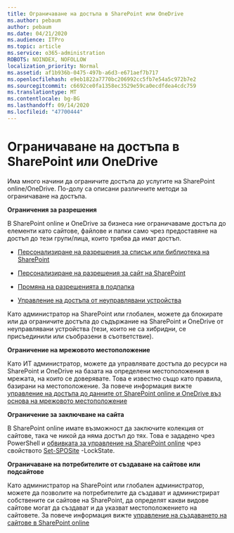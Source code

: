 ```yaml
---
title: Ограничаване на достъпа в SharePoint или OneDrive
ms.author: pebaum
author: pebaum
ms.date: 04/21/2020
ms.audience: ITPro
ms.topic: article
ms.service: o365-administration
ROBOTS: NOINDEX, NOFOLLOW
localization_priority: Normal
ms.assetid: af1b936b-0475-497b-a6d3-e671aef7b717
ms.openlocfilehash: e9eb1822a7770bc206992cc5fb7e54a5c972b7e2
ms.sourcegitcommit: c6692ce0fa1358ec3529e59ca0ecdfdea4cdc759
ms.translationtype: MT
ms.contentlocale: bg-BG
ms.lasthandoff: 09/14/2020
ms.locfileid: "47700444"
---
```

# <a name="restrict-access-in-sharepoint-or-onedrive"></a>Ограничаване на достъпа в SharePoint или OneDrive

Има много начини да ограничите достъпа до услугите на SharePoint online/OneDrive. По-долу са описани различните методи за ограничаване на достъпа. 

**Ограничения за разрешения**

В SharePoint online и OneDrive за бизнеса ние ограничаваме достъпа до елементи като сайтове, файлове и папки само чрез предоставяне на достъп до тези групи/лица, които трябва да имат достъп.

- [Персонализиране на разрешения за списък или библиотека на SharePoint](https://support.office.com/article/Customize-permissions-for-a-SharePoint-list-or-library-02d770f3-59eb-4910-a608-5f84cc297782)

- [Персонализиране на разрешения за сайт на SharePoint](https://docs.microsoft.com/sharepoint/customize-sharepoint-site-permissions)

- [Промяна на разрешенията в подпапка](https://support.office.com/article/Change-the-permissions-on-a-subfolder-5427BD7C-F20A-4F75-8CF2-5359DD45A1A6)

- [Управление на достъпа от неуправлявани устройства](https://docs.microsoft.com/sharepoint/control-access-from-unmanaged-devices)

Като администратор на SharePoint или глобален, можете да блокирате или да ограничите достъпа до съдържание на SharePoint и OneDrive от неуправлявани устройства (тези, които не са хибридни, се присъединили или съобразени в съответствие).

**Ограничение на мрежовото местоположение**

Като ИТ администратор, можете да управлявате достъпа до ресурси на SharePoint и OneDrive на базата на определени местоположения в мрежата, на които се доверявате. Това е известно също като правила, базирани на местоположение. За повече информация вижте [управление на достъпа до данните от SharePoint online и OneDrive въз основа на мрежовото местоположение](https://docs.microsoft.com/sharepoint/control-access-based-on-network-location)

**Ограничение за заключване на сайта** 

В SharePoint online имате възможност да заключите колекция от сайтове, така че никой да няма достъп до тях. Това е зададено чрез PowerShell и [обвивката за управление на SharePoint online](https://docs.microsoft.com/powershell/sharepoint/sharepoint-online/connect-sharepoint-online?view=sharepoint-ps) чрез свойството [Set-SPOSite](https://docs.microsoft.com/powershell/module/sharepoint-online/set-sposite?view=sharepoint-ps) -LockState.

**Ограничаване на потребителите от създаване на сайтове или подсайтове**

Като администратор на SharePoint или глобален администратор, можете да позволите на потребителите да създават и администрират собствените си сайтове на SharePoint, да определят какви видове сайтове могат да създават и да указват местоположението на сайтовете. За повече информация вижте [управление на създаването на сайтове в SharePoint online](https://docs.microsoft.com/sharepoint/manage-site-creation)

